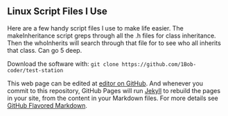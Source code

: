 ## Linux Script Files I Use

Here are a few handy script files I use to make life easier.  The makeInheritance script greps through all the .h files for class inheritance.  Then the whoInherits <name> will search through that file for <name> to see who all inherits that class.  Can go 5 deep.
  
 Download the software with: 
`git clone https://github.com/1Bob-coder/test-station`

This web page can be edited at [editor on GitHub](https://github.com/1Bob-coder/test-station/edit/gh-pages/index.md).  And whenever you commit to this repository, GitHub Pages will run [Jekyll](https://jekyllrb.com/) to rebuild the pages in your site, from the content in your Markdown files.  For more details see [GitHub Flavored Markdown](https://guides.github.com/features/mastering-markdown/).
